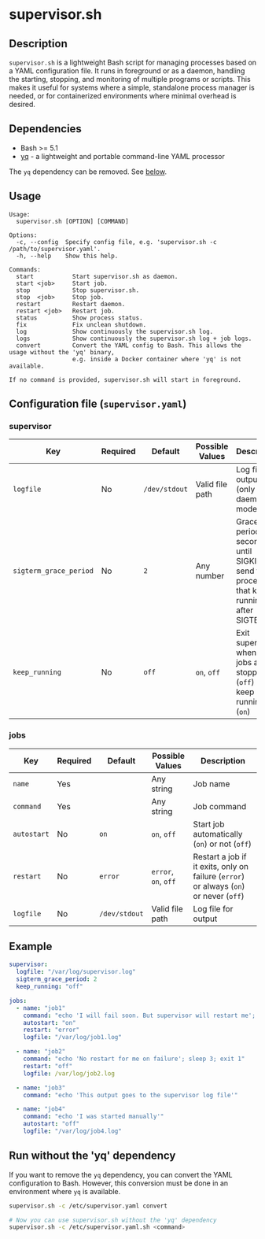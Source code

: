 # supervisor.sh

## Description

`supervisor.sh` is a lightweight Bash script for managing processes based on a YAML configuration file. It runs in foreground or as a daemon, handling the starting, stopping, and monitoring of multiple programs or scripts. This makes it useful for systems where a simple, standalone process manager is needed, or for containerized environments where minimal overhead is desired.

## Dependencies

- Bash >= 5.1
- [yq](https://github.com/mikefarah/yq) - a lightweight and portable command-line YAML processor

The `yq` dependency can be removed. See [below](#run-without-the-yq-dependency).

## Usage

```text
Usage:
  supervisor.sh [OPTION] [COMMAND]

Options:
  -c, --config  Specify config file, e.g. 'supervisor.sh -c /path/to/supervisor.yaml'.
  -h, --help    Show this help.

Commands:
  start           Start supervisor.sh as daemon.
  start <job>     Start job.
  stop            Stop supervisor.sh.
  stop  <job>     Stop job.
  restart         Restart daemon.
  restart <job>   Restart job.
  status          Show process status.
  fix             Fix unclean shutdown.
  log             Show continuously the supervisor.sh log.
  logs            Show continuously the supervisor.sh log + job logs.
  convert         Convert the YAML config to Bash. This allows the usage without the 'yq' binary,
                  e.g. inside a Docker container where 'yq' is not available.

If no command is provided, supervisor.sh will start in foreground.
```

## Configuration file (`supervisor.yaml`)

### supervisor

Key                    | Required | Default       | Possible Values | Description
-----------------------|----------|---------------|-----------------|--------------------------------------------------------------------------------------------
`logfile`              | No       | `/dev/stdout` | Valid file path | Log file for output (only for daemon mode)
`sigterm_grace_period` | No       | `2`           | Any number      | Grace period in seconds until SIGKILL is send to processes that keeps running after SIGTERM
`keep_running`         | No       | `off`         | `on`, `off`     | Exit supervisor when all jobs are stopped (`off`) or keep running (`on`)

### jobs

Key         | Required | Default       | Possible Values      | Description
------------|----------|---------------|----------------------|---------------------------------------------------------------------------------
`name`      | Yes      |               | Any string           | Job name
`command`   | Yes      |               | Any string           | Job command
`autostart` | No       | `on`          | `on`, `off`          | Start job automatically (`on`) or not (`off`)
`restart`   | No       | `error`       | `error`, `on`, `off` | Restart a job if it exits, only on failure (`error`) or always (`on`) or never (`off`)
`logfile`   | No       | `/dev/stdout` | Valid file path      | Log file for output

## Example

```yaml
supervisor:
  logfile: "/var/log/supervisor.log"
  sigterm_grace_period: 2
  keep_running: "off"

jobs:
  - name: "job1"
    command: "echo 'I will fail soon. But supervisor will restart me'; sleep 10; exit 1"
    autostart: "on"
    restart: "error"
    logfile: "/var/log/job1.log"

  - name: "job2"
    command: "echo 'No restart for me on failure'; sleep 3; exit 1"
    restart: "off"
    logfile: /var/log/job2.log

  - name: "job3"
    command: "echo 'This output goes to the supervisor log file'"

  - name: "job4"
    command: "echo 'I was started manually'"
    autostart: "off"
    logfile: "/var/log/job4.log"
```

## Run without the 'yq' dependency

If you want to remove the `yq` dependency, you can convert the YAML configuration to Bash. However, this conversion must be done in an environment where `yq` is available.

```bash
supervisor.sh -c /etc/supervisor.yaml convert

# Now you can use supervisor.sh without the 'yq' dependency
supervisor.sh -c /etc/supervisor.yaml.sh <command>
```
